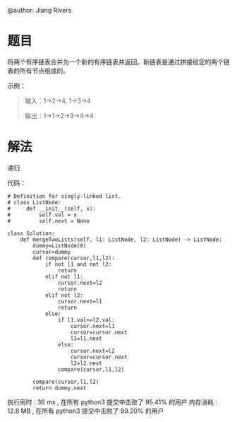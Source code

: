 @author: Jiang Rivers
# 题目

将两个有序链表合并为一个新的有序链表并返回。新链表是通过拼接给定的两个链表的所有节点组成的。 

示例：

> 输入：1->2->4, 1->3->4
>
> 输出：1->1->2->3->4->4

# 解法
递归

代码：

    # Definition for singly-linked list.
    # class ListNode:
    #     def __init__(self, x):
    #         self.val = x
    #         self.next = None

    class Solution:
        def mergeTwoLists(self, l1: ListNode, l2: ListNode) -> ListNode:
            dummy=ListNode(0)
            cursor=dummy
            def compare(cursor,l1,l2):
                if not l1 and not l2:
                    return 
                elif not l1:
                    cursor.next=l2
                    return 
                elif not l2:
                    cursor.next=l1
                    return 
                else:
                    if l1.val<=l2.val:
                        cursor.next=l1
                        cursor=cursor.next
                        l1=l1.next
                    else:
                        cursor.next=l2
                        cursor=cursor.next
                        l2=l2.next
                    compare(cursor,l1,l2)
                    
            compare(cursor,l1,l2)
            return dummy.next
            
执行用时 :
36 ms
, 在所有 python3 提交中击败了
95.41%
的用户
内存消耗 :
12.8 MB
, 在所有 python3 提交中击败了
99.20%
的用户
